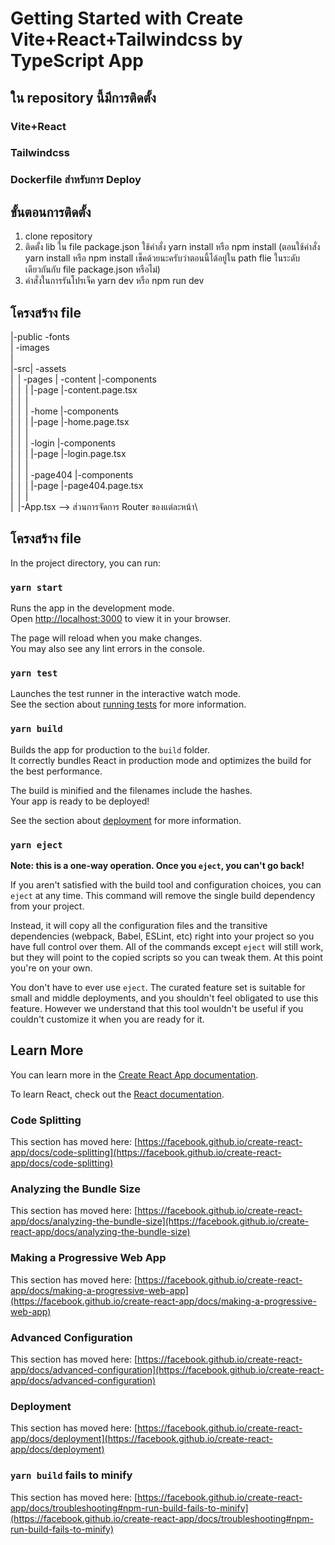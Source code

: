 # Getting Started with Create Vite+React+Tailwindcss by TypeScript App

## ใน repository นี้มีการติดตั้ง

### Vite+React

### Tailwindcss

### Dockerfile สำหรับการ Deploy

## ขั้นตอนการติดตั้ง

1. clone repository
2. ติดตั้ง lib ใน file package.json ใช้คำสั่ง yarn install หรือ npm install (ตอนใช้คำสั่ง yarn install หรือ npm install เช็คด้วยนะครับว่าตอนนี้ได้อยู่ใน path flie ในระดับเดียวกันกับ file package.json หรือไม่)
3. คำสั่งในการรันโปรเจ็ค yarn dev หรือ npm run dev

## โครงสร้าง file

|-public -fonts\
| -images\
|\
|-src| -assets\
|` `| -pages | -content |-components\
|` `|` `| |-page |-content.page.tsx\
|` `|` `|\
|` `|` `| -home |-components\
|` `|` `| |-page |-home.page.tsx\
|` `|` `|\
|` `|` `| -login |-components\
|` `|` `| |-page |-login.page.tsx\
|` `|` `|\
|` `|` `| -page404 |-components\
|` `|` `| |-page |-page404.page.tsx\
|` `|` `| \
|` `|-App.tsx --> ส่วนการจัดการ Router ของแต่ละหน้า\

## โครงสร้าง file

In the project directory, you can run:

### `yarn start`

Runs the app in the development mode.\
Open [http://localhost:3000](http://localhost:3000) to view it in your browser.

The page will reload when you make changes.\
You may also see any lint errors in the console.

### `yarn test`

Launches the test runner in the interactive watch mode.\
See the section about [running tests](https://facebook.github.io/create-react-app/docs/running-tests) for more information.

### `yarn build`

Builds the app for production to the `build` folder.\
It correctly bundles React in production mode and optimizes the build for the best performance.

The build is minified and the filenames include the hashes.\
Your app is ready to be deployed!

See the section about [deployment](https://facebook.github.io/create-react-app/docs/deployment) for more information.

### `yarn eject`

**Note: this is a one-way operation. Once you `eject`, you can't go back!**

If you aren't satisfied with the build tool and configuration choices, you can `eject` at any time. This command will remove the single build dependency from your project.

Instead, it will copy all the configuration files and the transitive dependencies (webpack, Babel, ESLint, etc) right into your project so you have full control over them. All of the commands except `eject` will still work, but they will point to the copied scripts so you can tweak them. At this point you're on your own.

You don't have to ever use `eject`. The curated feature set is suitable for small and middle deployments, and you shouldn't feel obligated to use this feature. However we understand that this tool wouldn't be useful if you couldn't customize it when you are ready for it.

## Learn More

You can learn more in the [Create React App documentation](https://facebook.github.io/create-react-app/docs/getting-started).

To learn React, check out the [React documentation](https://reactjs.org/).

### Code Splitting

This section has moved here: [https://facebook.github.io/create-react-app/docs/code-splitting](https://facebook.github.io/create-react-app/docs/code-splitting)

### Analyzing the Bundle Size

This section has moved here: [https://facebook.github.io/create-react-app/docs/analyzing-the-bundle-size](https://facebook.github.io/create-react-app/docs/analyzing-the-bundle-size)

### Making a Progressive Web App

This section has moved here: [https://facebook.github.io/create-react-app/docs/making-a-progressive-web-app](https://facebook.github.io/create-react-app/docs/making-a-progressive-web-app)

### Advanced Configuration

This section has moved here: [https://facebook.github.io/create-react-app/docs/advanced-configuration](https://facebook.github.io/create-react-app/docs/advanced-configuration)

### Deployment

This section has moved here: [https://facebook.github.io/create-react-app/docs/deployment](https://facebook.github.io/create-react-app/docs/deployment)

### `yarn build` fails to minify

This section has moved here: [https://facebook.github.io/create-react-app/docs/troubleshooting#npm-run-build-fails-to-minify](https://facebook.github.io/create-react-app/docs/troubleshooting#npm-run-build-fails-to-minify)
